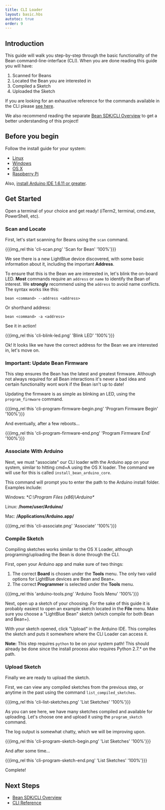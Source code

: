 ```yaml
---
title: CLI Loader
layout: basic.hbs
autotoc: true
order: 9
---
```


## Introduction

This guide will walk you step-by-step through the basic functionality of the Bean command-line-interface (CLI). When you are done reading this guide you will have:

1. Scanned for Beans
2. Located the Bean you are interested in
3. Compiled a Sketch
4. Uploaded the Sketch

If you are looking for an exhaustive reference for the commands available in the CLI please [see here](../../node-sdk/cli-reference/).

We also recommend reading the separate [Bean SDK/CLI Overview](../../node-sdk/overview) to get a better understanding of this project!

## Before you begin

Follow the install guide for your system:

* [Linux](../../node-sdk/install-linux)
* [Windows](../../node-sdk/install-windows)
* [OS X](../../node-sdk/install-osx)
* [Raspberry Pi](../../node-sdk/install-rpi)

Also, [install Arduino IDE 1.6.11 or greater](https://www.arduino.cc/en/Main/Software).

## Get Started

Open a terminal of your choice and get ready! (iTerm2, terminal, cmd.exe, PowerShell, etc).

### Scan and Locate

First, let's start scanning for Beans using the `scan` command.

{{{img_rel this 'cli-scan.png' 'Scan for Bean' '100%'}}}

We see there is a new LightBlue device discovered, with some basic information about it, including the important **Address**.

To ensure that this is the Bean we are interested in, let's blink the on-board LED. **Most** commands require an `address` or `name` to identify the Bean of interest. We **strongly** recommend using the `address` to avoid name conflicts. The syntax works like this:

```
bean <command> --address <address>
```

Or shorthand address:

```
bean <command> -a <address>
```

See it in action!

{{{img_rel this 'cli-blink-led.png' 'Blink LED' '100%'}}}

Ok! It looks like we have the correct address for the Bean we are interested in, let's move on.

### Important: Update Bean Firmware

This step ensures the Bean has the latest and greatest firmware. Although not always required for all Bean interactions it's never a bad idea and certain functionality wont work if the Bean isn't up to date!

Updating the firmware is as simple as blinking an LED, using the `program_firmware` command.

{{{img_rel this 'cli-program-firmware-begin.png' 'Program Firmware Begin' '100%'}}}

And eventually, after a few reboots...

{{{img_rel this 'cli-program-firmware-end.png' 'Program Firmware End' '100%'}}}

### Associate With Arduino

Next, we must "associate" our CLI loader with the Arduino app on your system, similar to hitting cmd+A using the OS X loader. The command we will use for this is called `install_bean_arduino_core`.

This command will prompt you to enter the path to the Arduino install folder. Examples include:

Windows: **C:\Program Files (x86)\Arduino\**

Linux: **/home/user/Arduino/**

Mac: **/Applications/Arduino.app/**

{{{img_rel this 'cli-associate.png' 'Associate' '100%'}}}

### Compile Sketch

Compiling sketches works similar to the OS X Loader, although programing/uploading the Bean is done through the CLI.

First, open your Arduino app and make sure of two things:

1. The correct **Board** is chosen under the **Tools** menu. The only two valid options for LightBlue devices are Bean and Bean+.
2. The correct **Programmer** is selected under the **Tools** menu.

{{{img_rel this 'arduino-tools.png' 'Arduino Tools Menu' '100%'}}}

Next, open up a sketch of your choosing. For the sake of this guide it is probably easiest to open an example sketch located in the **File** menu. Make sure you choose a "LightBlue Bean" sketch (which compile for both Bean and Bean+).

With your sketch opened, click "Upload" in the Arduino IDE. This compiles the sketch and puts it somewhere where the CLI Loader can access it.

**Note:** This step requires `python` to be on your system path! This should already be done since the install process also requires Python 2.7.* on the path.

### Upload Sketch

Finally we are ready to upload the sketch.

First, we can view any compiled sketches from the previous step, or anytime in the past using the command `list_compiled_sketches`.

{{{img_rel this 'cli-list-sketches.png' 'List Sketches' '100%'}}}

As you can see here, we have many sketches compiled and available for uploading. Let's choose one and upload it using the `program_sketch` command.

The log output is somewhat chatty, which we will be improving upon.

{{{img_rel this 'cli-program-sketch-begin.png' 'List Sketches' '100%'}}}

And after some time...

{{{img_rel this 'cli-program-sketch-end.png' 'List Sketches' '100%'}}}

Complete!

## Next Steps

* [Bean SDK/CLI Overview](../../node-sdk/overview)
* [CLI Reference](../../node-sdk/cli-reference)
